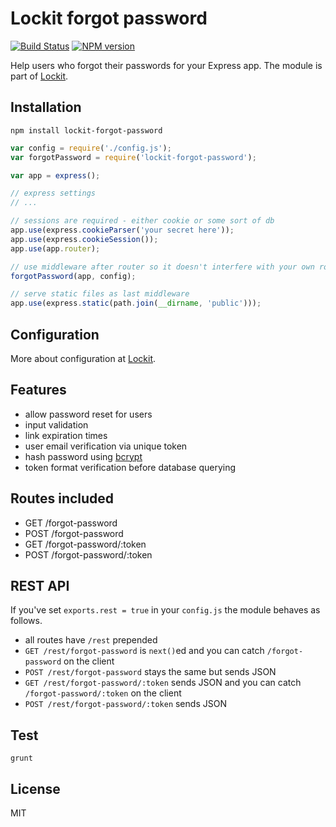 # Lockit forgot password

[![Build Status](https://travis-ci.org/zeMirco/lockit-forgot-password.svg?branch=master)](https://travis-ci.org/zeMirco/lockit-forgot-password) [![NPM version](https://badge.fury.io/js/lockit-forgot-password.svg)](http://badge.fury.io/js/lockit-forgot-password)

Help users who forgot their passwords for your Express app. The module is part of [Lockit](https://github.com/zeMirco/lockit).

## Installation

`npm install lockit-forgot-password`

```js
var config = require('./config.js');
var forgotPassword = require('lockit-forgot-password');

var app = express();

// express settings
// ...

// sessions are required - either cookie or some sort of db
app.use(express.cookieParser('your secret here'));
app.use(express.cookieSession());
app.use(app.router);

// use middleware after router so it doesn't interfere with your own routes
forgotPassword(app, config);

// serve static files as last middleware
app.use(express.static(path.join(__dirname, 'public')));
```

## Configuration

More about configuration at [Lockit](https://github.com/zeMirco/lockit).

## Features

 - allow password reset for users
 - input validation
 - link expiration times
 - user email verification via unique token
 - hash password using [bcrypt](https://github.com/ncb000gt/node.bcrypt.js)
 - token format verification before database querying

## Routes included

 - GET /forgot-password
 - POST /forgot-password
 - GET /forgot-password/:token
 - POST /forgot-password/:token

## REST API

If you've set `exports.rest = true` in your `config.js` the module behaves as follows.

 - all routes have `/rest` prepended
 - `GET /rest/forgot-password` is `next()`ed and you can catch `/forgot-password` on the client
 - `POST /rest/forgot-password` stays the same but sends JSON
 - `GET /rest/forgot-password/:token` sends JSON and you can catch `/forgot-password/:token` on the client
 - `POST /rest/forgot-password/:token` sends JSON

## Test

`grunt`

## License

MIT

